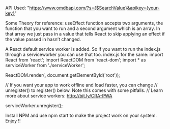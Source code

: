 API Used: "https://www.omdbapi.com/?s={$SearchValue}&apikey={your-key}"

Some Theory for reference:
useEffect function accepts two arguments,
the function that you want to run and a second
argument which is an array.
In that array we just pass in a value that
tells React to skip applying an effect if
the value passed in hasn’t changed.

A React default service worker is added. So if you want to run the index.js through a serviceworker you can use that too.
index.js for the same:
import React from 'react';
import ReactDOM from 'react-dom';
import \* as serviceWorker from './serviceWorker';

ReactDOM.render(<App />, document.getElementById('root'));

// If you want your app to work offline and load faster, you can change
// unregister() to register() below. Note this comes with some pitfalls.
// Learn more about service workers: http://bit.ly/CRA-PWA

serviceWorker.unregister();


Install NPM and use npm start to make the project work on your system.
Enjoy !!
